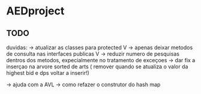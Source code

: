 # AEDproject
## TODO
duvidas:
-> atualizar as classes para protected V
-> apenas deixar metodos de consulta nas interfaces publicas V
-> reduzir numero de pesquisas dentros dos metodos, expecialmente no tratamento de exceçoes
-> dar fix a inserçao na arvore sorted de arts ( remover quando se atualiza o valor da highest bid e dps voltar a inserir!)

-> ajuda com a AVL
-> como refazer o construtor do hash map